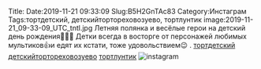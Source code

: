 Title:
Date:2019-11-21 09:33:09
Slug:B5H2GnTAc83
Category:Инстаграм
Tags:тортдетский, детскийтортореховозуево, тортлунтик
image:2019-11-21_09-33-09_UTC_tntl.jpg
Летняя полянка и весёлые герои на детский день рождения🥳🥳🥳
Детки всегда в восторге от персонажей  любимых мультиков👍и едят их кстати,  тоже удовольствием😉
.
[тортдетский]({tag}тортдетский)
[детскийтортореховозуево]({tag}детскийтортореховозуево) [тортлунтик]({tag}тортлунтик)
![instagram]({attach}images/2019-11-21_09-33-09_UTC.jpg)
